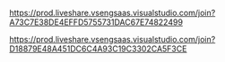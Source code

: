 https://prod.liveshare.vsengsaas.visualstudio.com/join?A73C7E38DE4EFFD5755731DAC67E74822499

https://prod.liveshare.vsengsaas.visualstudio.com/join?D18879E48A451DC6C4A93C19C3302CA5F3CE
